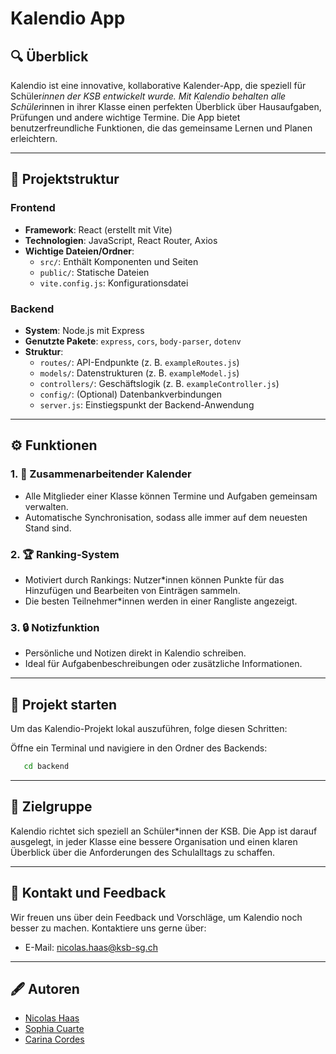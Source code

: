 # Kalendio App

## 🔍 Überblick
Kalendio ist eine innovative, kollaborative Kalender-App, die speziell für Schüler*innen der KSB entwickelt wurde. Mit Kalendio behalten alle Schüler*innen in ihrer Klasse einen perfekten Überblick über Hausaufgaben, Prüfungen und andere wichtige Termine. Die App bietet benutzerfreundliche Funktionen, die das gemeinsame Lernen und Planen erleichtern.

---

## 📂 **Projektstruktur**

### **Frontend**
- **Framework**: React (erstellt mit Vite)
- **Technologien**: JavaScript, React Router, Axios
- **Wichtige Dateien/Ordner**:
  - `src/`: Enthält Komponenten und Seiten
  - `public/`: Statische Dateien
  - `vite.config.js`: Konfigurationsdatei

### **Backend**
- **System**: Node.js mit Express
- **Genutzte Pakete**: `express`, `cors`, `body-parser`, `dotenv`
- **Struktur**:
  - `routes/`: API-Endpunkte (z. B. `exampleRoutes.js`)
  - `models/`: Datenstrukturen (z. B. `exampleModel.js`)
  - `controllers/`: Geschäftslogik (z. B. `exampleController.js`)
  - `config/`: (Optional) Datenbankverbindungen
  - `server.js`: Einstiegspunkt der Backend-Anwendung

 ---

## ⚙️ Funktionen

### 1. 📅 **Zusammenarbeitender Kalender**
- Alle Mitglieder einer Klasse können Termine und Aufgaben gemeinsam verwalten.
- Automatische Synchronisation, sodass alle immer auf dem neuesten Stand sind.

### 2. 🏆 **Ranking-System**
- Motiviert durch Rankings: Nutzer*innen können Punkte für das Hinzufügen und Bearbeiten von Einträgen sammeln.
- Die besten Teilnehmer*innen werden in einer Rangliste angezeigt.

### 3. 🔒 **Notizfunktion**
- Persönliche und Notizen direkt in Kalendio schreiben.
- Ideal für Aufgabenbeschreibungen oder zusätzliche Informationen.

---

## 🚀 **Projekt starten**
Um das Kalendio-Projekt lokal auszuführen, folge diesen Schritten:

Öffne ein Terminal und navigiere in den Ordner des Backends:
```bash
   cd backend
```

---

## 🔖 Zielgruppe
Kalendio richtet sich speziell an Schüler*innen der KSB. Die App ist darauf ausgelegt, in jeder Klasse eine bessere Organisation und einen klaren Überblick über die Anforderungen des Schulalltags zu schaffen.

---

## 📢 Kontakt und Feedback
Wir freuen uns über dein Feedback und Vorschläge, um Kalendio noch besser zu machen. Kontaktiere uns gerne über:
- E-Mail: nicolas.haas@ksb-sg.ch

---

## 🖋 Autoren
- [Nicolas Haas](https://github.com/cpowern) 
- [Sophia Cuarte](https://github.com/SophiaCuarte) 
- [Carina Cordes](https://github.com/coerres)

